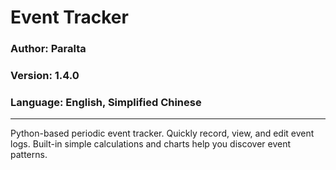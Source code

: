 # Event Tracker
### Author: Paralta  
### Version: 1.4.0  
### Language: English, Simplified Chinese
---
Python-based periodic event tracker. Quickly record, view, and edit event logs. Built-in simple calculations and charts help you discover event patterns.
